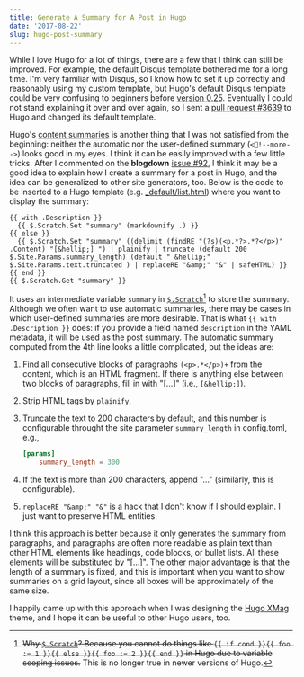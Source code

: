 ```yaml
---
title: Generate A Summary for A Post in Hugo
date: '2017-08-22'
slug: hugo-post-summary
---
```


While I love Hugo for a lot of things, there are a few that I think can still be improved. For example, the default Disqus template bothered me for a long time. I'm very familiar with Disqus, so I know how to set it up correctly and reasonably using my custom template, but Hugo's default Disqus template could be very confusing to beginners before [version 0.25](https://github.com/gohugoio/hugo/releases/tag/v0.25). Eventually I could not stand explaining it over and over again, so I sent a [pull request #3639](https://github.com/gohugoio/hugo/pull/3639) to Hugo and changed its default template.

Hugo's [content summaries](https://gohugo.io/content-management/summaries/) is another thing that I was not satisfied from the beginning: neither the automatic nor the user-defined summary (`<!--more-->`) looks good in my eyes. I think it can be easily improved with a few little tricks. After I commented on the **blogdown** [issue #92](https://github.com/rstudio/blogdown/issues/92), I think it may be a good idea to explain how I create a summary for a post in Hugo, and the idea can be generalized to other site generators, too. Below is the code to be inserted to a Hugo template (e.g. [_default/list.html](https://github.com/yihui/hugo-xmag/blob/master/layouts/_default/list.html)) where you want to display the summary:

```
{{ with .Description }}
  {{ $.Scratch.Set "summary" (markdownify .) }}
{{ else }}
  {{ $.Scratch.Set "summary" ((delimit (findRE "(?s)(<p.*?>.*?</p>)" .Content) "[&hellip;] ") | plainify | truncate (default 200 $.Site.Params.summary_length) (default " &hellip;" $.Site.Params.text.truncated ) | replaceRE "&amp;" "&" | safeHTML) }}
{{ end }}
{{ $.Scratch.Get "summary" }}
```

It uses an intermediate variable `summary` in [`$.Scratch`](https://gohugo.io/functions/scratch/)[^2] to store the summary. Although we often want to use automatic summaries, there may be cases in which user-defined summaries are more desirable. That is what `{{ with .Description }}` does: if you provide a field named `description` in the YAML metadata, it will be used as the post summary. The automatic summary computed from the 4th line looks a little complicated, but the ideas are:

1. Find all consecutive blocks of paragraphs `(<p>.*</p>)+` from the content, which is an HTML fragment. If there is anything else between two blocks of paragraphs, fill in with "[...]" (i.e., `[&hellip;]`).

1. Strip HTML tags by `plainify`.

1. Truncate the text to 200 characters by default, and this number is configurable throught the site parameter `summary_length` in config.toml, e.g.,

    ```toml
    [params]
        summary_length = 300
    ```

1. If the text is more than 200 characters, append "..." (similarly, this is configurable).

1. `replaceRE "&amp;" "&"` is a hack that I don't know if I should explain. I just want to preserve HTML entities.

I think this approach is better because it only generates the summary from paragraphs, and paragraphs are often more readable as plain text than other HTML elements like headings, code blocks, or bullet lists. All these elements will be substituted by "[...]". The other major advantage is that the length of a summary is fixed, and this is important when you want to show summaries on a grid layout, since all boxes will be approximately of the same size.

I happily came up with this approach when I was designing the [Hugo XMag](https://github.com/yihui/hugo-xmag) theme, and I hope it can be useful to other Hugo users, too.

[^2]: ~~Why [`$.Scratch`](https://gohugo.io/functions/scratch/)? Because you cannot do things like `{{ if cond }}{{ foo := 1 }}{{ else }}{{ foo := 2 }}{{ end }}` in Hugo due to variable scoping issues.~~ This is no longer true in newer versions of Hugo.
